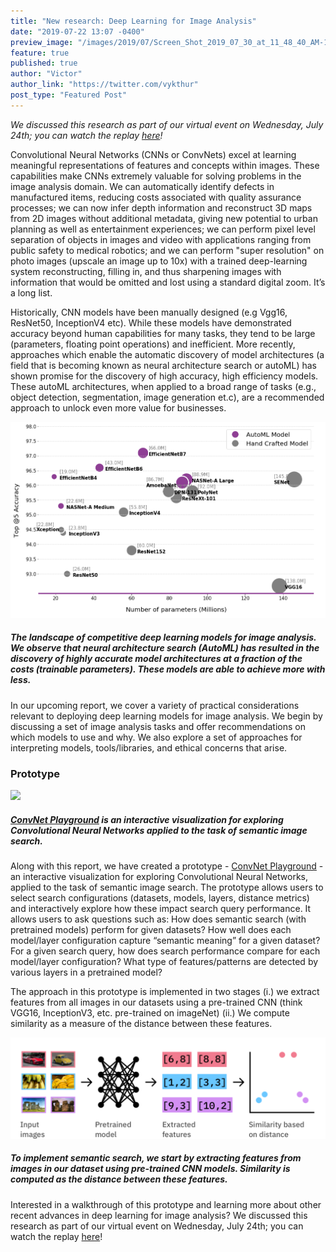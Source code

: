 ```yaml
---
title: "New research: Deep Learning for Image Analysis"
date: "2019-07-22 13:07 -0400"
preview_image: "/images/2019/07/Screen_Shot_2019_07_30_at_11_48_40_AM-1564575247422.png"
feature: true
published: true
author: "Victor"
author_link: "https://twitter.com/vykthur"
post_type: "Featured Post"
---
```


*We discussed this research as part of our virtual event on Wednesday, July 24th; you can watch the replay [here](https://www.cloudera.com/content/dam/www/marketing/resources/webinars/advancing-ml-with-deep-learning-and-transfer-learning.landing.html?utm_source=blog&utm_medium=organic&utm_term=ml&utm_campaign=FFL_Showcase_Recording_AMER_Webinar_2019&cid=7012H000001l3cz)!*

Convolutional Neural Networks (CNNs or ConvNets) excel at learning meaningful representations of features and concepts within images. These capabilities make CNNs extremely valuable for solving problems in the image analysis domain. We can automatically identify defects in manufactured items, reducing costs associated with quality assurance processes; we can now infer depth information and reconstruct 3D maps from 2D images without additional metadata, giving new potential to urban planning as well as entertainment experiences; we can perform pixel level separation of objects in images and video with applications ranging from public safety to medical robotics; and we can perform "super resolution" on photo images (upscale an image up to 10x) with a trained deep-learning system reconstructing, filling in, and thus sharpening images with information that would be omitted and lost using a standard digital zoom. It’s a long list.

Historically, CNN models have been manually designed (e.g Vgg16, ResNet50, InceptionV4 etc). While these models have demonstrated accuracy beyond human capabilities for many tasks, they tend to be large (parameters, floating point operations) and inefficient.  More recently, approaches which enable the automatic discovery of model architectures (a field that is becoming known as neural architecture search or autoML) has shown promise for the discovery of high accuracy, high efficiency models. These autoML architectures, when applied to a broad range of tasks (e.g., object detection, segmentation, image generation et.c), are a recommended approach to unlock even more value for businesses.

![](/images/editor_uploads/2019-07-23-174120-graph.png)
##### The landscape of competitive deep learning models for image analysis. We observe that  neural architecture search (AutoML) has resulted in the discovery of highly accurate model architectures at a fraction of the costs (trainable parameters). These models are able to achieve more with less.

In our upcoming report, we cover a variety of practical considerations relevant to deploying deep learning models for image analysis. We begin by discussing a set of image analysis tasks and offer recommendations on which models to use and why. We also explore a set of approaches for interpreting models, tools/libraries, and ethical concerns that arise. 

### Prototype

![](/images/editor_uploads/2019-07-27-190524-convnetplayground.gif)
##### [ConvNet Playground](https://convnetplayground.fastforwardlabs.com/#/) is an interactive visualization for exploring Convolutional Neural Networks applied to the task of semantic image search. 

Along with this report, we have created a prototype - [ConvNet Playground](https://convnetplayground.fastforwardlabs.com/#/) - an interactive visualization for exploring Convolutional Neural Networks, applied to the task of semantic image search. The prototype allows users to select search configurations (datasets, models, layers, distance metrics) and interactively explore how these impact search query performance.  It allows users to ask questions such as: How does semantic search (with pretrained models) perform for given datasets? How well does each model/layer configuration capture “semantic meaning” for a given dataset? For a given search query, how does search performance compare for each model/layer configuration? What type of features/patterns are detected by various layers in a pretrained model?  

The  approach in this prototype is implemented in two stages (i.) we extract features from all images in our datasets using a pre-trained CNN (think VGG16, InceptionV3, etc. pre-trained on imageNet) (ii.) We compute similarity as a measure of the distance between these features.

![](/images/editor_uploads/2019-07-32-121714-semanticsmall.png)

##### To implement semantic search, we start by extracting features from images in our dataset using pre-trained CNN models. Similarity is computed as the distance between these features.



Interested in a walkthrough of this prototype and learning more about other recent advances in deep learning for image analysis? We discussed this research as part of our virtual event on Wednesday, July 24th; you can watch the replay [here](https://www.cloudera.com/content/dam/www/marketing/resources/webinars/advancing-ml-with-deep-learning-and-transfer-learning.landing.html?utm_source=blog&utm_medium=organic&utm_term=ml&utm_campaign=FFL_Showcase_Recording_AMER_Webinar_2019&cid=7012H000001l3cz)!